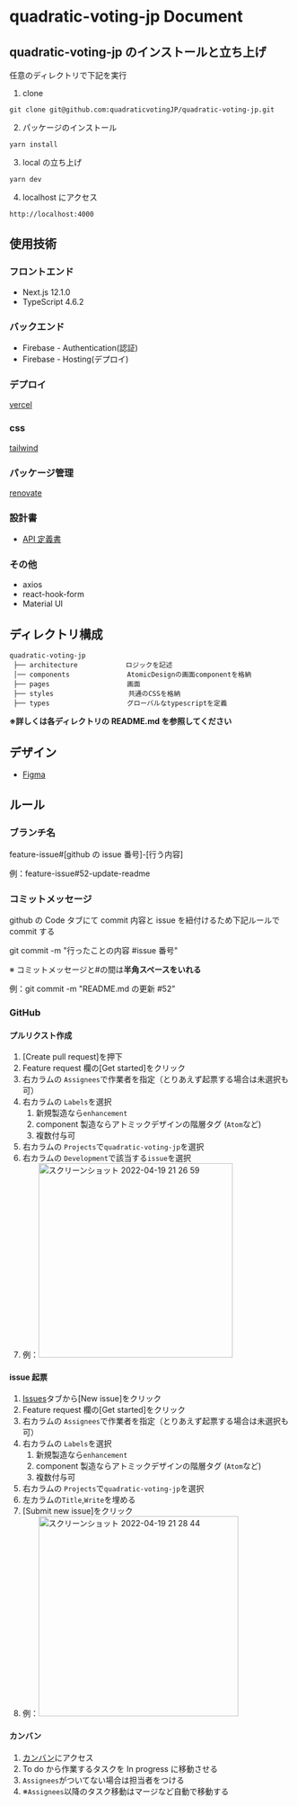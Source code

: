 # quadratic-voting-jp Document

## quadratic-voting-jp のインストールと立ち上げ

任意のディレクトリで下記を実行

1. clone

```
git clone git@github.com:quadraticvotingJP/quadratic-voting-jp.git
```

2. パッケージのインストール

```
yarn install
```

3. local の立ち上げ

```
yarn dev
```

4. localhost にアクセス

```
http://localhost:4000
```

## 使用技術

### フロントエンド

- Next.js 12.1.0
- TypeScript 4.6.2

### バックエンド

- Firebase - Authentication(認証)
- Firebase - Hosting(デプロイ)

### デプロイ

[vercel](https://vercel.com/)

### css

[tailwind](https://tailwindcss.jp/)

### パッケージ管理

[renovate](https://www.npmjs.com/package/renovate)

### 設計書

- [API 定義書](https://docs.google.com/spreadsheets/d/100a4ZKqRJC49oHAY0b8O1SdKxKYRHL2-KrTa9D2pnFo/edit#gid=0)

### その他

- axios
- react-hook-form
- Material UI

## ディレクトリ構成

```
quadratic-voting-jp
 ├── architecture 　　　　　　 ロジックを記述
 │── components　　　　　　　　 AtomicDesignの画面componentを格納
 ├── pages 　　　　　　　　　　　画面
 ├── styles 　　　　　　　　　　 共通のCSSを格納
 ├── types 　　　　　　　　　　　グローバルなtypescriptを定義

```

**※詳しくは各ディレクトリの README.md を参照してください**

## デザイン

- [Figma](https://www.figma.com/file/IdmP8Caxdqb8NCG7BMrjRL/QuadraticVoarding.jp?node-id=159%3A206)

## ルール

### ブランチ名

feature-issue#[github の issue 番号]-[行う内容]

例：feature-issue#52-update-readme

### コミットメッセージ

github の Code タブにて commit 内容と issue を紐付けるため下記ルールで commit する

git commit -m "行ったことの内容 #issue 番号"

※ コミットメッセージと#の間は**半角スペースをいれる**

例：git commit -m "README.md の更新 #52"

### GitHub

#### プルリクスト作成

1. [Create pull request]を押下
1. Feature request 欄の[Get started]をクリック
1. 右カラムの `Assignees`で作業者を指定（とりあえず起票する場合は未選択も可）
1. 右カラムの `Labels`を選択
   1. 新規製造なら`enhancement`
   1. component 製造ならアトミックデザインの階層タグ (`Atom`など)
   1. 複数付与可
1. 右カラムの `Projects`で`quadratic-voting-jp`を選択
1. 右カラムの `Development`で該当する`issue`を選択
1. 例：<img width="346" alt="スクリーンショット 2022-04-19 21 26 59" src="https://user-images.githubusercontent.com/55649762/164003401-4ee628c1-8700-413a-8560-7b180ea94bc0.png">

#### issue 起票

1. [Issues](https://github.com/quadraticvotingJP/quadratic-voting-jp/issues)タブから[New issue]をクリック
1. Feature request 欄の[Get started]をクリック
1. 右カラムの `Assignees`で作業者を指定（とりあえず起票する場合は未選択も可）
1. 右カラムの `Labels`を選択
   1. 新規製造なら`enhancement`
   1. component 製造ならアトミックデザインの階層タグ (`Atom`など)
   1. 複数付与可
1. 右カラムの `Projects`で`quadratic-voting-jp`を選択
1. 左カラムの`Title`,`Write`を埋める
1. [Submit new issue]をクリック
1. 例：<img width="356" alt="スクリーンショット 2022-04-19 21 28 44" src="https://user-images.githubusercontent.com/55649762/164003624-3e8b45cb-58d1-4422-83e2-06c73dc8ceea.png">

#### カンバン

1. [カンバン](https://github.com/quadraticvotingJP/quadratic-voting-jp/projects/1)にアクセス
1. To do から作業するタスクを In progress に移動させる
1. `Assignees`がついてない場合は担当者をつける
1. ※`Assignees`以降のタスク移動はマージなど自動で移動する
